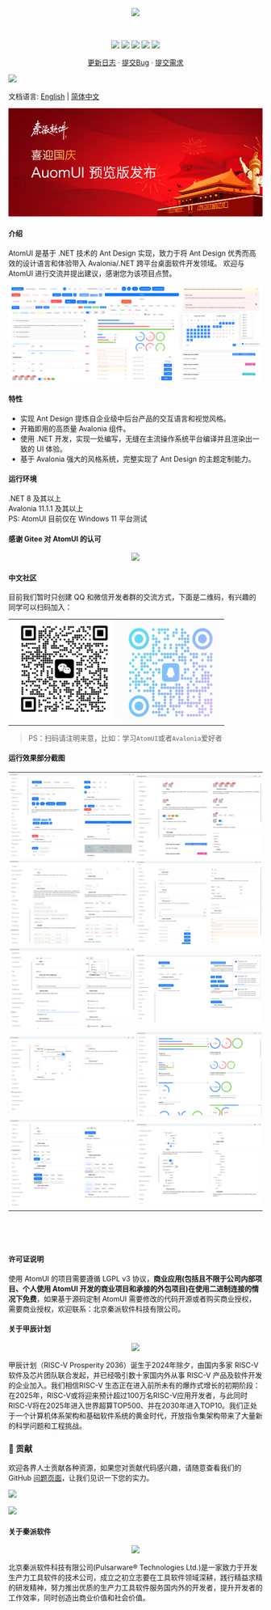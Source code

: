 <p align="center">
    <img src="./docs/images/ATOMUI.png" />
</p>
<br/>
<div align="center">

[![][github-contributors-shield]][github-contributors-link]
[![][github-forks-shield]][github-forks-link]
[![][github-stars-shield]][github-stars-link]
[![][github-issues-shield]][github-issues-link]
[![][github-license-shield]][github-license-link]

[更新日志](./CHANGELOG.md) · [提交Bug][github-issues-link] · [提交需求][github-issues-link]

</div>

![](https://raw.githubusercontent.com/andreasbm/readme/master/assets/lines/rainbow.png)

[github-release-shield]: https://img.shields.io/github/v/release/chinware/AtomUI?color=369eff&labelColor=black&logo=github&style=flat-square
[github-release-link]: https://github.com/chinware/AtomUI/releases
[github-releasedate-shield]: https://img.shields.io/github/release-date/chinware/AtomUI?color=black&labelColor=black&style=flat-square
[github-releasedate-link]: https://github.com/chinware/AtomUI/releases
[github-contributors-shield]: https://img.shields.io/github/contributors/chinware/AtomUI?color=c4f042&labelColor=black&style=flat-square
[github-contributors-link]: https://github.com/chinware/AtomUI/graphs/contributors
[github-forks-shield]: https://img.shields.io/github/forks/chinware/AtomUI?color=8ae8ff&labelColor=black&style=flat-square
[github-forks-link]: https://github.com/chinware/AtomUI/network/members
[github-stars-shield]: https://img.shields.io/github/stars/chinware/AtomUI?color=ffcb47&labelColor=black&style=flat-square
[github-stars-link]: https://github.com/chinware/AtomUI/network/stargazers
[github-issues-shield]: https://img.shields.io/github/issues/chinware/AtomUI?color=ff80eb&labelColor=black&style=flat-square
[github-issues-link]: https://github.com/chinware/AtomUI/issues
[github-license-shield]: https://img.shields.io/github/license/chinware/AtomUI?color=white&labelColor=black&style=flat-square
[github-license-link]: https://github.com/chinware/AtomUI/blob/master/LICENSE

文档语言: [English](README.md) | [简体中文](README.zh-CN.md)

<img src="./docs/images/Release.jpg"/>

#### 介绍

AtomUI 是基于 .NET 技术的 Ant Design 实现，致力于将 Ant Design 优秀而高效的设计语言和体验带入 Avalonia/.NET 跨平台桌面软件开发领域。
欢迎与 AtomUI 进行交流并提出建议，感谢您为该项目点赞。

<img src="./docs/images/Gallery.png"/>

#### 特性

- 实现 Ant Design 提炼自企业级中后台产品的交互语言和视觉风格。
- 开箱即用的高质量 Avalonia 组件。
- 使用 .NET 开发，实现一处编写，无缝在主流操作系统平台编译并且渲染出一致的 UI 体验。
- 基于 Avalonia 强大的风格系统，完整实现了 Ant Design 的主题定制能力。

#### 运行环境

.NET 8 及其以上<br>
Avalonia 11.1.1 及其以上<br>
PS: AtomUI 目前仅在 Windows 11 平台测试<br>

#### 感谢 Gitee 对 AtomUI 的认可

<p align="center">
    <img src="./docs/images/GVP.png" width="600"/>
</p>

#### 中文社区
目前我们暂时只创建 QQ 和微信开发者群的交流方式，下面是二维码，有兴趣的同学可以扫码加入：

<table border="0">
    <tbody>
        <tr>
            <td align="center" valign="middle">
                <img src="./docs/images/wechat.jpg" width="200" height="200"/>
            </td>
            <td align="center" valign="middle">
                <img src="./docs/images/QQ.png" width="200" height="200"/>
            </td>
        </tr>
    </tbody>
</table>

> PS：扫码请注明来意，比如：学习`AtomUI`或者`Avalonia`爱好者

#### 运行效果部分截图

<table border="0">
    <tbody>
        <tr>
            <td align="center" valign="middle" style="padding: 2px">
                 <img src="./docs/images/controls/Button.png"/>
            </td>
            <td align="center" valign="middle" style="padding: 2px">
                <img src="./docs/images/controls/Badge.png" />
            </td>
        </tr>
        <tr>
            <td align="center" valign="middle" style="padding: 2px">
                <img src="./docs/images/controls/DatePicker.png"/>
            </td>
            <td align="center" valign="middle" style="padding: 2px">
                <img src="./docs/images/controls/LineEdit.png"/>
            </td>
        </tr>
        <tr>
            <td align="center" valign="middle" style="padding: 2px">
                <img src="./docs/images/controls/Menu.png"/>
            </td>
            <td align="center" valign="middle" style="padding: 2px">
                <img src="./docs/images/controls/Notification.png"/>
            </td>
        </tr>
        <tr>
            <td align="center" valign="middle" style="padding: 2px">
                <img src="./docs/images/controls/PopupConfirm.png"/>
            </td>
            <td align="center" valign="middle" style="padding: 2px">
                <img src="./docs/images/controls/ProgressBar.png"/>
            </td>
        </tr>
        <tr>
            <td align="center" valign="middle" style="padding: 2px">
                <img src="./docs/images/controls/RadioButton.png"/>
            </td>
            <td align="center" valign="middle" style="padding: 2px">
                <img src="./docs/images/controls/TreeView.png"/>
            </td>
        </tr>
    </tbody>
</table>

<div style="height:50px"></div>

#### 许可证说明
使用 AtomUI 的项目需要遵循 LGPL v3 协议，<strong>商业应用(包括且不限于公司内部项目、个人使用 AtomUI 开发的商业项目和承接的外包项目)在使用二进制连接的情况下免费</strong>，如果基于源码定制 AtomUI 需要修改的代码开源或者购买商业授权，需要商业授权，欢迎联系：北京秦派软件科技有限公司。

#### 关于甲辰计划
<p align="center">
    <img src="./docs/images/jiachenjihua.png" width="300" />
</p>

甲辰计划（RISC-V Prosperity 2036）诞生于2024年除夕，由国内多家 RISC-V 软件及芯片团队联合发起，并已经吸引数十家国内外从事 RISC-V 产品及软件开发的企业加入。我们相信RISC-V 生态正在进入前所未有的爆炸式增长的初期阶段：在2025年，RISC-V或将迎来预计超过100万名RISC-V应用开发者，与此同时RISC-V将在2025年进入世界超算TOP500、并在2030年进入TOP10。我们正处于一个计算机体系架构和基础软件系统的黄金时代，开放指令集架构带来了大量新的科学问题和工程挑战。

### 🤝 贡献

欢迎各界人士贡献各种资源，如果您对贡献代码感兴趣，请随意查看我们的 GitHub [问题页面][github-issues-link]，让我们见识一下您的实力。

[![][pr-welcome-shield]][pr-welcome-link]

[![][github-contrib-shield]][github-contrib-link]

[github-issues-link]: https://github.com/chinware/AtomUI/issues
[pr-welcome-shield]: https://img.shields.io/badge/PR%20WELCOME-%E2%86%92-ffcb47?labelColor=black&style=for-the-badge
[pr-welcome-link]: https://github.com/chinware/AtomUI/pulls
[github-contrib-shield]: https://contrib.rocks/image?repo=chinware%2FAtomUI
[github-contrib-link]: https://github.com/chinware/AtomUI/graphs/contributors


#### 关于秦派软件

<p align="center">
    <img src="./docs/images/Chinware.png" width="300" />
</p>

北京秦派软件科技有限公司(Pulsarware® Technologies Ltd.)是一家致力于开发生产力工具软件的技术公司，成立之初立志要在工具软件领域深耕，践行精益求精的研发精神，努力推出优质的生产力工具软件服务国内外的开发者，提升开发者的工作效率，同时创造出商业价值和社会价值。
